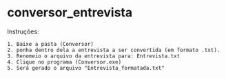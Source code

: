 # conversor_entrevista

Instruções:

	1. Baixe a pasta (Conversor)
	2. ponha dentro dela a entrevista a ser convertida (em formato .txt).
	3. Renomeio o arquivo da entrevista para: Entrevista.txt
	4. Clique no programa (Conversor.exe)
	5. Será gerado o arquivo "Entrevista_formatada.txt" 

